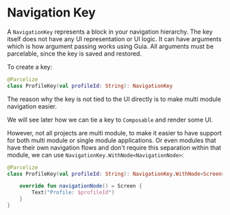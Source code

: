 # Navigation Key

A `NavigationKey` represents a block in your navigation hierarchy. The key itself does not have any UI representation or UI logic. It can have arguments which is how argument passing works using Guia. All arguments must be parcelable, since the key is saved and restored.

To create a key:

```kotlin
@Parcelize
class ProfileKey(val profileId: String): NavigationKey
```

The reason why the key is not tied to the UI directly is to make multi module navigation easier.&#x20;

We will see later how we can tie a key to `Composable` and render some UI.

However, not all projects are multi module, to make it easier to have support for both multi module or single module applications. Or even modules that have their own navigation flows and don't require this separation within that module, we can use `NavigationKey.WithNode<NavigationNode>`:

```kotlin
@Parcelize
class ProfileKey(val profileId: String): NavigationKey.WithNode<Screen> {

    override fun navigationNode() = Screen { 
        Text("Profile: $profileId")
    }
}
```
